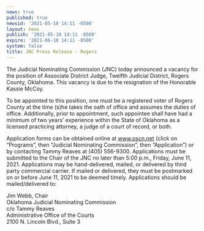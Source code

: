 ```yaml
---
news: true
published: true
newsid: '2021-05-10 14:11 -0500'
layout: news
publish: '2021-05-10 14:11 -0500'
expire: '2021-06-10 14:11 -0500'
system: false
title: JNC Press Release - Rogers
---
```

The Judicial Nominating Commission (JNC) today announced a vacancy for the position of Associate District Judge, Twelfth Judicial District, Rogers County, Oklahoma. This vacancy is due to the resignation of the Honorable Kassie McCoy.

To be appointed to this position, one must be a registered voter of Rogers County at the time (s)he takes the oath of office and assumes the duties of office. Additionally, prior to appointment, such appointee shall have had a minimum of two years’ experience within the State of Oklahoma as a licensed practicing attorney, a judge of a court of record, or both.

Application forms can be obtained online at www.oscn.net (click on “Programs”, then “Judicial Nominating Commission”, then “Application”) or by contacting Tammy Reaves at (405) 556-9300. Applications must be submitted to the Chair of the JNC no later than 5:00 p.m., Friday, June 11, 2021. Applications may be hand-delivered, mailed, or delivered by third party commercial carrier. If mailed or delivered, they must be postmarked on or before June 11, 2021 to be deemed timely. Applications should be mailed/delivered to:

Jim Webb, Chair  
Oklahoma Judicial Nominating Commission  
c/o Tammy Reaves  
Administrative Office of the Courts  
2100 N. Lincoln Blvd., Suite 3  